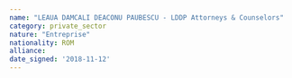 ```yaml
---
name: "LEAUA DAMCALI DEACONU PAUBESCU - LDDP Attorneys & Counselors"
category: private_sector
nature: "Entreprise"
nationality: ROM
alliance: 
date_signed: '2018-11-12'
---
```

    
